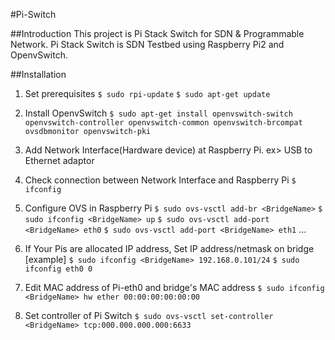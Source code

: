 #Pi-Switch


##Introduction
This project is Pi Stack Switch for SDN & Programmable Network.
Pi Stack Switch is SDN Testbed using Raspberry Pi2 and OpenvSwitch.


##Installation
1. Set prerequisites
    `$ sudo rpi-update`
    `$ sudo apt-get update`


2. Install OpenvSwitch
    `$ sudo apt-get install openvswitch-switch openvswitch-controller openvswitch-common openvswitch-brcompat ovsdbmonitor openvswitch-pki`


3. Add Network Interface(Hardware device) at Raspberry Pi. ex> USB to Ethernet adaptor



4. Check connection between Network Interface and Raspberry Pi
`$ ifconfig`


5. Configure OVS in Raspberry Pi
    `$ sudo ovs-vsctl add-br <BridgeName>`
    `$ sudo ifconfig <BridgeName> up`
    `$ sudo ovs-vsctl add-port <BridgeName> eth0`
    `$ sudo ovs-vsctl add-port <BridgeName> eth1`
    ...


6. If Your Pis are allocated IP address, Set IP address/netmask on bridge
    [example]
    `$ sudo ifconfig <BridgeName> 192.168.0.101/24`
    `$ sudo ifconfig eth0 0`


7. Edit MAC address of Pi-eth0 and bridge's MAC address
    `$ sudo ifconfig <BridgeName> hw ether 00:00:00:00:00:00`


8. Set controller of Pi Switch
    `$ sudo ovs-vsctl set-controller <BridgeName> tcp:000.000.000.000:6633`


